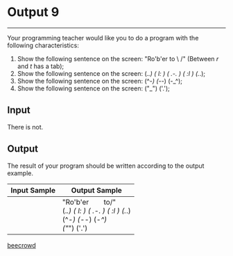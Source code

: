 # Output 9

---

Your programming teacher would like you to do a program with the following characteristics:

1. Show the following sentence on the screen: "Ro'b'er to \ /" (Between *r* and *t* has a tab);
2. Show the following sentence on the screen: (._.) ( l: ) ( .-. ) ( :l ) (._.);
3. Show the following sentence on the screen: (^_-) (-_-) (-_^);
4. Show the following sentence on the screen: ("_") ('.');

## Input

There is not.

## Output

The result of your program should be written according to the output example.

| Input Sample | Output Sample                                                                                        |
| ------------ | ---------------------------------------------------------------------------------------------------- |
|              | "Ro'b'er        to\/" <br/>(._.) ( l: ) ( .-. ) ( :l ) (._.) <br/>(^_-) (-_-) (-_^) <br/>("_") ('.') |

[beecrowd](https://www.beecrowd.com.br/judge/en/problems/view/2755)
